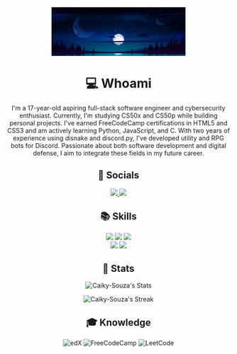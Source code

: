 

<!--- Create main div for content align-->
<div title="container div" width="70%" align="middle">

<!---Set a pixel-art image-->
<img src="https://github.com/Caiky-Souza/Caiky-Souza/blob/main/pixelart.jpg" width="60%">

<!---Bio-->
<h1>💻 Whoami</h1>
<p font-size="50px">I'm a 17-year-old aspiring full-stack software engineer and cybersecurity enthusiast. Currently, I'm studying CS50x and CS50p while building personal projects. I've earned FreeCodeCamp certifications in HTML5 and CSS3 and am actively learning Python, JavaScript, and C. With two years of experience using disnake and discord.py, I've developed utility and RPG bots for Discord. Passionate about both software development and digital defense, I aim to integrate these fields in my future career.</p>

<!---Contact informations-->
<h2>📎 Socials</h2>
<a href="https://discord.gg/XbpBs2xG">
 <img height="30px" src="https://ziadoua.github.io/m3-Markdown-Badges/badges/Discord/discord1.svg">
</a>          
<a href="mailto:caikyhortasouza25@gmail.com">
<img height="30px" src="https://ziadoua.github.io/m3-Markdown-Badges/badges/Gmail/gmail1.svg">
</a>
 

<!---My skills paragraph-->
<h2>📚 Skills</h2>
<img height="30px" src="https://ziadoua.github.io/m3-Markdown-Badges/badges/CSS/css2.svg"> <img height="30px" src="https://ziadoua.github.io/m3-Markdown-Badges/badges/HTML/html1.svg"> <img height="30px" src="https://ziadoua.github.io/m3-Markdown-Badges/badges/Javascript/javascript3.svg">
<br>
 <img height="30px" src="https://ziadoua.github.io/m3-Markdown-Badges/badges/Python/python1.svg"> <img src="https://ziadoua.github.io/m3-Markdown-Badges/badges/C/c1.svg" height="30"><br>


<!---Profile Status-->
<h2>📁 Stats</h2>

![Caiky-Souza's Stats](https://github-readme-stats.vercel.app/api?username=Caiky-Souza&theme=react&show_icons=true&hide_border=true&count_private=true)

![Caiky-Souza's Streak](https://github-readme-streak-stats.herokuapp.com/?user=Caiky-Souza&theme=react&hide_border=true)

<!---My lerning platforms-->
<h2>🎓 Knowledge</h2>

![edX](https://img.shields.io/badge/edX-%2302262B.svg?style=for-the-badge&logo=edX&logoColor=white)
![FreeCodeCamp](https://img.shields.io/badge/Freecodecamp-%23123.svg?&style=for-the-badge&logo=freecodecamp&logoColor=green)
![LeetCode](https://img.shields.io/badge/LeetCode-000000?style=for-the-badge&logo=LeetCode&logoColor=#d16c06)

<!---Close main-div container-->
</div>
